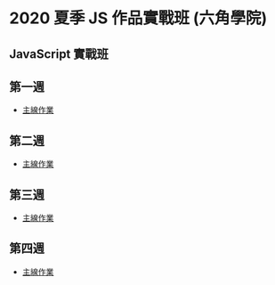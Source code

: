 2020 夏季 JS 作品實戰班 (六角學院)
===
JavaScript 實戰班
---
## 第一週

* [主線作業](第一週/主線任務)

## 第二週

* [主線作業](第二週/主線任務)

## 第三週

* [主線作業](第三週/主線任務)

## 第四週

* [主線作業](第四週/主線任務)
